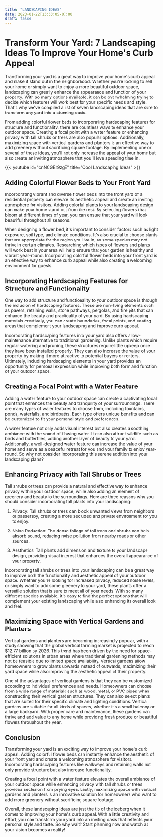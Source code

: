 ```yaml
---
title: "LANDSCAPING IDEAS"
date: 2023-01-22T13:33:05-07:00
draft: false
---
```


# Transform Your Yard: 7 Landscaping Ideas To Improve Your Home's Curb Appeal

Transforming your yard is a great way to improve your home's curb appeal and make it stand out in the neighborhood. Whether you're looking to sell your home or simply want to enjoy a more beautiful outdoor space, landscaping can greatly enhance the appearance and function of your property. With so many options available, it can be overwhelming trying to decide which features will work best for your specific needs and style. That's why we've compiled a list of seven landscaping ideas that are sure to transform any yard into a stunning oasis.

From adding colorful flower beds to incorporating hardscaping features for structure and functionality, there are countless ways to enhance your outdoor space. Creating a focal point with a water feature or enhancing privacy with tall shrubs or trees are also popular options. Additionally, maximizing space with vertical gardens and planters is an effective way to add greenery without sacrificing square footage. By implementing one or several of these ideas, you'll not only increase the appeal of your home but also create an inviting atmosphere that you'll love spending time in.

{{< youtube id="cnNCGEr9zgE" title="Cool Landscaping Ideas" >}}

## Adding Colorful Flower Beds to Your Front Yard

Incorporating vibrant and diverse flower beds into the front yard of a residential property can elevate its aesthetic appeal and create an inviting atmosphere for visitors. Adding colorful plants to your landscaping design can make your home stand out from the rest. By selecting flowers that bloom at different times of year, you can ensure that your yard will look beautiful throughout all seasons.

When designing a flower bed, it's important to consider factors such as light exposure, soil type, and climate conditions. It's also crucial to choose plants that are appropriate for the region you live in, as some species may not thrive in certain climates. Researching which types of flowers and plants will work best in your area will help ensure that your garden is healthy and vibrant year-round. Incorporating colorful flower beds into your front yard is an effective way to enhance curb appeal while also creating a welcoming environment for guests.

## Incorporating Hardscaping Features for Structure and Functionality

One way to add structure and functionality to your outdoor space is through the inclusion of hardscaping features. These are non-living elements such as pavers, retaining walls, stone pathways, pergolas, and fire pits that can enhance the beauty and practicality of your yard. By using hardscaping materials creatively, you can create boundaries, focal points, and seating areas that complement your landscaping and improve curb appeal.

Incorporating hardscaping features into your yard also offers a low-maintenance alternative to traditional gardening. Unlike plants which require regular watering and pruning, these structures require little upkeep once they have been installed properly. They can also increase the value of your property by making it more attractive to potential buyers or renters. Ultimately, including hardscaping elements in your yard provides an opportunity for personal expression while improving both form and function of your outdoor space.

## Creating a Focal Point with a Water Feature

Adding a water feature to your outdoor space can create a captivating focal point that enhances the beauty and tranquility of your surroundings. There are many types of water features to choose from, including fountains, ponds, waterfalls, and birdbaths. Each type offers unique benefits and can be customized to fit your personal style and preferences.

A water feature not only adds visual interest but also creates a soothing ambiance with the sound of flowing water. It can also attract wildlife such as birds and butterflies, adding another layer of beauty to your yard. Additionally, a well-designed water feature can increase the value of your home and serve as a peaceful retreat for you and your family to enjoy year-round. So why not consider incorporating this serene addition into your landscaping plans?

## Enhancing Privacy with Tall Shrubs or Trees

Tall shrubs or trees can provide a natural and effective way to enhance privacy within your outdoor space, while also adding an element of greenery and beauty to the surroundings. Here are three reasons why you should consider incorporating tall plants into your landscaping:

1. Privacy: Tall shrubs or trees can block unwanted views from neighbors or passersby, creating a more secluded and private environment for you to enjoy.

2. Noise Reduction: The dense foliage of tall trees and shrubs can help absorb sound, reducing noise pollution from nearby roads or other sources.

3. Aesthetics: Tall plants add dimension and texture to your landscape design, providing visual interest that enhances the overall appearance of your property.

Incorporating tall shrubs or trees into your landscaping can be a great way to improve both the functionality and aesthetic appeal of your outdoor space. Whether you're looking for increased privacy, reduced noise levels, or simply want to add some greenery to your yard, these plants offer a versatile solution that is sure to meet all of your needs. With so many different species available, it's easy to find the perfect options that will complement your existing landscaping while also enhancing its overall look and feel.

## Maximizing Space with Vertical Gardens and Planters

Vertical gardens and planters are becoming increasingly popular, with a study showing that the global vertical farming market is projected to reach $12.77 billion by 2026. This trend has been driven by the need for space-efficient solutions in urban areas where traditional gardening methods may not be feasible due to limited space availability. Vertical gardens allow homeowners to grow plants upwards instead of outwards, maximizing their yard space while also improving the aesthetic appeal of their property.

One of the advantages of vertical gardens is that they can be customized according to individual preferences and needs. Homeowners can choose from a wide range of materials such as wood, metal, or PVC pipes when constructing their vertical garden structures. They can also select plants that are suited for their specific climate and lighting conditions. Vertical gardens are suitable for all kinds of spaces, whether it's a small balcony or a large backyard. With proper care and maintenance, these gardens can thrive and add value to any home while providing fresh produce or beautiful flowers throughout the year.

## Conclusion

Transforming your yard is an exciting way to improve your home's curb appeal. Adding colorful flower beds can instantly enhance the aesthetic of your front yard and create a welcoming atmosphere for visitors. Incorporating hardscaping features like walkways and retaining walls not only provide structure but also increase functionality.

Creating a focal point with a water feature elevates the overall ambiance of your outdoor space while enhancing privacy with tall shrubs or trees provides seclusion from prying eyes. Lastly, maximizing space with vertical gardens and planters is an innovative solution for homeowners who want to add more greenery without sacrificing square footage.

Overall, these landscaping ideas are just the tip of the iceberg when it comes to improving your home's curb appeal. With a little creativity and effort, you can transform your yard into an inviting oasis that reflects your personal style and taste. So why wait? Start planning now and watch as your vision becomes a reality!

